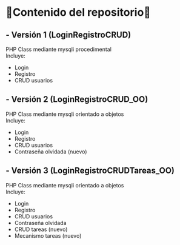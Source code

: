 # :cherry_blossom:Contenido del repositorio:cherry_blossom:
## - Versión 1 (LoginRegistroCRUD)   
PHP Class mediante mysqli procedimental  
Incluye:  
+ Login
+ Registro
+ CRUD usuarios

## - Versión 2 (LoginRegistroCRUD_OO)  
PHP Class mediante mysqli orientado a objetos  
Incluye:  
+ Login
+ Registro
+ CRUD usuarios
+ Contraseña olvidada (nuevo)

## - Versión 3 (LoginRegistroCRUDTareas_OO)   
PHP Class mediante mysqli orientado a objetos  
Incluye:  
+ Login
+ Registro
+ CRUD usuarios
+ Contraseña olvidada
+ CRUD tareas (nuevo)
+ Mecanismo tareas (nuevo)
